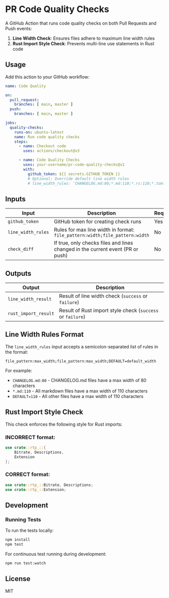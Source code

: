 # PR Code Quality Checks

A GitHub Action that runs code quality checks on both Pull Requests and Push events:

1. **Line Width Check**: Ensures files adhere to maximum line width rules
2. **Rust Import Style Check**: Prevents multi-line use statements in Rust code

## Usage

Add this action to your GitHub workflow:

```yaml
name: Code Quality

on:
  pull_request:
    branches: [ main, master ]
  push:
    branches: [ main, master ]

jobs:
  quality-checks:
    runs-on: ubuntu-latest
    name: Run code quality checks
    steps:
      - name: Checkout code
        uses: actions/checkout@v3

      - name: Code Quality Checks
        uses: your-username/pr-code-quality-checks@v1
        with:
          github_token: ${{ secrets.GITHUB_TOKEN }}
          # Optional: Override default line width rules
          # line_width_rules: 'CHANGELOG.md:80;*.md:110;*.rs:110;*.toml:110;DEFAULT=110'
```

## Inputs

| Input | Description | Required | Default |
|-------|-------------|----------|---------|
| `github_token` | GitHub token for creating check runs | Yes | `${{ github.token }}` |
| `line_width_rules` | Rules for max line width in format: `file_pattern:width;file_pattern:width` | No | `CHANGELOG.md:80;*.md:110;*.rs:110;*.toml:110;DEFAULT=110` |
| `check_diff` | If true, only checks files and lines changed in the current event (PR or push) | No | `true` |

## Outputs

| Output | Description |
|--------|-------------|
| `line_width_result` | Result of line width check (`success` or `failure`) |
| `rust_import_result` | Result of Rust import style check (`success` or `failure`) |

## Line Width Rules Format

The `line_width_rules` input accepts a semicolon-separated list of rules in the format:

```
file_pattern:max_width;file_pattern:max_width;DEFAULT=default_width
```

For example:
- `CHANGELOG.md:80` - CHANGELOG.md files have a max width of 80 characters
- `*.md:110` - All markdown files have a max width of 110 characters
- `DEFAULT=110` - All other files have a max width of 110 characters

## Rust Import Style Check

This check enforces the following style for Rust imports:

### INCORRECT format:
```rust
use crate::rtp_::{
    Bitrate, Descriptions,
    Extension
};
```

### CORRECT format:
```rust
use crate::rtp_::Bitrate, Descriptions;
use crate::rtp_::Extension;
```

## Development

### Running Tests

To run the tests locally:

```bash
npm install
npm test
```

For continuous test running during development:

```bash
npm run test:watch
```

## License

MIT